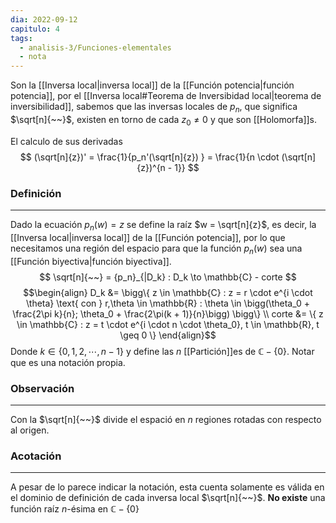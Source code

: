 ```yaml
---
dia: 2022-09-12
capitulo: 4
tags:
  - analisis-3/Funciones-elementales
  - nota
---
```

Son la [[Inversa local|inversa local]] de la [[Función potencia|función potencia]], por el [[Inversa local#Teorema de Inversibidad local|teorema de inversibilidad]], sabemos que las inversas locales de $p_n$, que significa $\sqrt[n]{~~}$, existen en torno de cada $z_0 \ne 0$ y que son [[Holomorfa]]s. 

El calculo de sus derivadas $$ (\sqrt[n]{z})' = \frac{1}{p_n'(\sqrt[n]{z}) } = \frac{1}{n \cdot (\sqrt[n]{z})^{n - 1}} $$
### Definición
---
Dado la ecuación $p_n(w) = z$ se define la raíz $w = \sqrt[n]{z}$, es decir, la [[Inversa local|inversa local]] de la [[Función potencia]], por lo que necesitamos una región del espacio para que la función $p_n(w)$ sea una [[Función biyectiva|función biyectiva]].
$$ \sqrt[n]{~~} = {p_n}_{|D_k} : D_k \to \mathbb{C} - corte $$
$$\begin{align}
	D_k &= \bigg\{ z \in \mathbb{C} : z = r \cdot e^{i \cdot \theta} \text{ con } r,\theta \in \mathbb{R} : \theta \in \bigg(\theta_0 + \frac{2\pi k}{n}; \theta_0 + \frac{2\pi(k + 1)}{n}\bigg) \bigg\} \\
	corte &= \{ z \in \mathbb{C} : z = t \cdot e^{i \cdot n \cdot \theta_0}, t \in \mathbb{R}, t \geq 0 \}
\end{align}$$
Donde $k \in \{0, 1, 2, \cdots, n - 1 \}$ y define las $n$ [[Partición]]es de $\mathbb{C} - \{0\}$. Notar que es una notación propia.

### Observación
---
Con la $\sqrt[n]{~~}$ divide el espació en $n$ regiones rotadas con respecto al origen.

### Acotación
---
A pesar de lo parece indicar la notación, esta cuenta solamente es válida en el dominio de definición de cada inversa local $\sqrt[n]{~~}$. **No existe** una función raíz $n$-ésima en $\mathbb{C} - \{ 0 \}$  